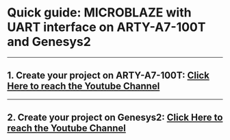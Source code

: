 # Quick guide: MICROBLAZE with UART interface on ARTY-A7-100T and Genesys2
***
## 1. Create your project on ARTY-A7-100T: [Click Here to reach the Youtube Channel](https://www.youtube.com/watch?v=fS4h4jcLzOA)
***

## 2. Create your project on Genesys2: [Click Here to reach the Youtube Channel](https://www.youtube.com/watch?v=fS4h4jcLzOA)
